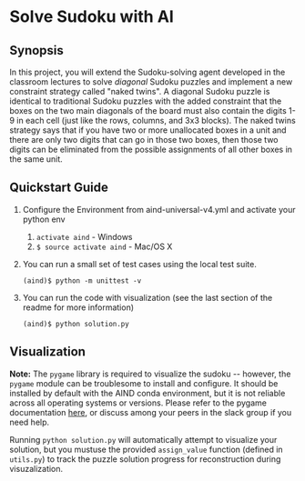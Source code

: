 # Solve Sudoku with AI

## Synopsis

In this project, you will extend the Sudoku-solving agent developed in the classroom lectures to solve _diagonal_ Sudoku puzzles and implement a new constraint strategy called "naked twins". A diagonal Sudoku puzzle is identical to traditional Sudoku puzzles with the added constraint that the boxes on the two main diagonals of the board must also contain the digits 1-9 in each cell (just like the rows, columns, and 3x3 blocks). The naked twins strategy says that if you have two or more unallocated boxes in a unit and there are only two digits that can go in those two boxes, then those two digits can be eliminated from the possible assignments of all other boxes in the same unit.


## Quickstart Guide

1. Configure the Environment from aind-universal-v4.yml and activate your python env
   1. `activate aind` - Windows
   2. `$ source activate aind` - Mac/OS X
    
    

2. You can run a small set of test cases using the local test suite. 

    `(aind)$ python -m unittest -v`

3.  You can run the code with visualization (see the last section of the readme for more information)

    `(aind)$ python solution.py`

## Visualization

**Note:** The `pygame` library is required to visualize the sudoku -- however, the `pygame` module can be troublesome to install and configure. It should be installed by default with the AIND conda environment, but it is not reliable across all operating systems or versions. Please refer to the pygame documentation [here](http://www.pygame.org/download.shtml), or discuss among your peers in the slack group if you need help.

Running `python solution.py` will automatically attempt to visualize your solution, but you mustuse the provided `assign_value` function (defined in `utils.py`) to track the puzzle solution progress for reconstruction during visuzalization.
